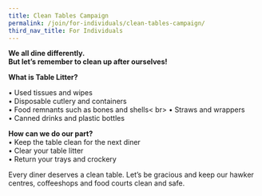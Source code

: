 ```yaml
---
title: Clean Tables Campaign
permalink: /join/for-individuals/clean-tables-campaign/
third_nav_title: For Individuals
---
```


**We all dine differently.<br>
But let’s remember to clean up after ourselves!** <br>

**What is Table Litter?** <br>

•	Used tissues and wipes <br>
•	Disposable cutlery and containers <br>
•	Food remnants such as bones and shells< br>
•	Straws and wrappers <br>
•	Canned drinks and plastic bottles <br>

**How can we do our part?**<br>
•	Keep the table clean for the next diner <br>
•	Clear your table litter <br>
•	Return your trays and crockery <br>

Every diner deserves a clean table. Let’s be gracious and keep our hawker centres, coffeeshops and food courts clean and safe. <br>

